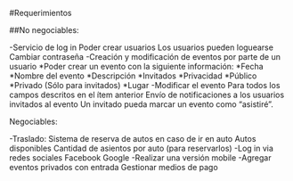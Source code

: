 #Requerimientos

##No negociables:

-Servicio de log in
  Poder crear usuarios
  Los usuarios pueden loguearse
  Cambiar contraseña
-Creación y modificación de eventos por parte de un usuario
  *Poder crear un evento con la siguiente información:
    *Fecha
    *Nombre del evento
    *Descripción
    *Invitados
    *Privacidad 
    *Público
    *Privado (Sólo para invitados)
    *Lugar
-Modificar el evento
  Para todos los campos descritos en el ítem anterior
  Envío de notificaciones a los usuarios invitados al evento
  Un invitado pueda marcar un evento como “asistiré”.

Negociables:

-Traslado: Sistema de reserva de autos en caso de ir en auto
  Autos disponibles
  Cantidad de asientos por auto (para reservarlos)
-Log in via redes sociales
  Facebook
  Google
-Realizar una versión mobile
-Agregar eventos privados con entrada
  Gestionar medios de pago










